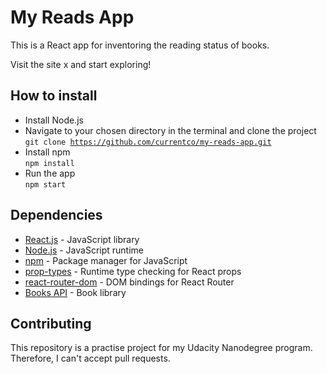 # My Reads App

This is a React app for inventoring the reading status of books. 

Visit the site x and start exploring!

## How to install

- Install Node.js
- Navigate to your chosen directory in the terminal and clone the project <br>
  <code>git clone https://github.com/currentco/my-reads-app.git</code>
- Install npm <br>
  <code>npm install</code>
- Run the app <br>
  <code>npm start</code>

## Dependencies

- <a href="https://reactjs.org/">React.js</a> - JavaScript library
- <a href="https://nodejs.org/en/">Node.js</a> - JavaScript runtime
- <a href="https://www.npmjs.com/">npm</a> - Package manager for JavaScript
- <a href="https://www.npmjs.com/package/prop-types">prop-types</a> - Runtime type checking for React props 
- <a href="https://www.npmjs.com/package/react-router-dom">react-router-dom</a> - DOM bindings for React Router
- <a href="https://reactnd-books-api.udacity.com">Books API</a> - Book library

## Contributing

This repository is a practise project for my Udacity Nanodegree program. Therefore, I can't accept pull requests.
